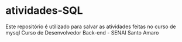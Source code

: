 # atividades-SQL
Este repositório é utilizado para salvar as atividades feitas no curso de mysql
Curso de Desenvolvedor Back-end -  SENAI Santo Amaro
